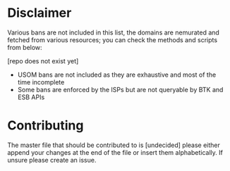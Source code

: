# Disclaimer
Various bans are not included in this list, the domains are nemurated and fetched from various resources; you can check the methods and scripts from below:

[repo does not exist yet]

- USOM bans are not included as they are exhaustive and most of the time incomplete
- Some bans are enforced by the ISPs but are not queryable by BTK and ESB APIs

# Contributing 
The master file that should be contributed to is [undecided] please either append your changes at the end of the file or insert them alphabetically. If unsure please create an issue.
